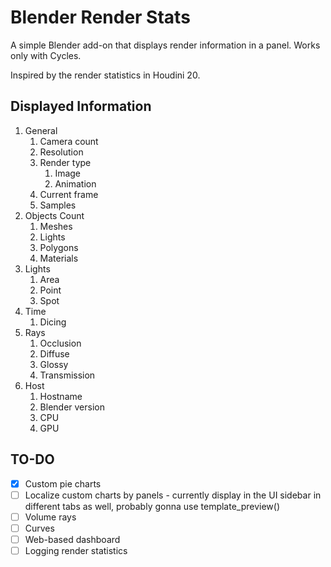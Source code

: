 # Blender Render Stats
A simple Blender add-on that displays render information in a panel. Works only with Cycles.

Inspired by the render statistics in Houdini 20.

## Displayed Information
1. General
    1. Camera count
    2. Resolution
    3. Render type
        1. Image
        2. Animation
    4. Current  frame
    5. Samples
2. Objects Count
    1. Meshes
    2. Lights
    3. Polygons
    4. Materials
3. Lights
    1. Area
    2. Point
    3. Spot
4. Time 
    1. Dicing
5. Rays
    1. Occlusion
    2. Diffuse
    3. Glossy
    4. Transmission
6. Host
    1. Hostname
    2. Blender version
    3. CPU
    4. GPU

## TO-DO
- [x] Custom pie charts
- [ ] Localize custom charts by panels - currently display in the UI sidebar in different tabs as well, probably gonna use template_preview()
- [ ] Volume rays
- [ ] Curves
- [ ] Web-based dashboard
- [ ] Logging render statistics